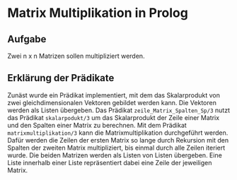 # Matrix Multiplikation in Prolog 

## Aufgabe
Zwei n x n Matrizen sollen multipliziert werden.

## Erklärung der Prädikate

Zunäst wurde ein Prädikat implementiert, mit dem das Skalarprodukt von zwei gleichdimensionalen Vektoren gebildet werden kann. Die Vektoren werden als Listen übergeben. Das Prädikat `zeile_Matrix_Spalten_Sp/3` nutzt das Prädikat `skalarpodukt/3` um das Skalarprodukt der Zeile einer Matrix und den Spalten einer Matrix zu berechnen. Mit dem Prädikat `matrixmultiplikation/3` kann die Matrixmultiplikation durchgeführt werden. Dafür werden die Zeilen der ersten Matrix so lange durch Rekursion mit den Spalten der zweiten Matrix multipliziert, bis einmal durch alle Zeilen iteriert wurde. Die beiden Matrizen werden als Listen von Listen übergeben. Eine Liste innerhalb einer Liste repräsentiert dabei eine Zeile der jeweiligen Matrix.
